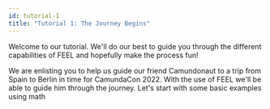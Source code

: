 ```yaml
---
id: tutorial-1
title: "Tutorial 1: The Journey Begins"
---
```


Welcome to our tutorial. We'll do our best to guide you through the different capabilities of FEEL and hopefully make the process fun!

We are enlisting you to help us guide our friend Camundonaut to a trip from Spain to Berlin in time for CamundaCon 2022. With the use of FEEL we'll be able to guide him through the journey. Let's start with some basic examples using math


